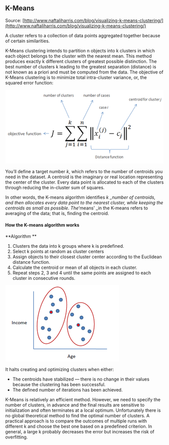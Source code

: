 ## K-Means

Source: [http://www.naftaliharris.com/blog/visualizing-k-means-clustering/](http://www.naftaliharris.com/blog/visualizing-k-means-clustering/)

A cluster refers to a collection of data points aggregated together because of certain similarities.

K-Means clustering intends to partition n objects into k clusters in which each object belongs to the cluster with the nearest mean. This method produces exactly k different clusters of greatest possible distinction. The best number of clusters k leading to the greatest separation \(distance\) is not known as a priori and must be computed from the data. The objective of K-Means clustering is to minimize total intra-cluster variance, or, the squared error function:

![](/assets/kmeans.png)

You’ll define a target number _k_, which refers to the number of centroids you need in the dataset. A centroid is the imaginary or real location representing the center of the cluster. Every data point is allocated to each of the clusters through reducing the in-cluster sum of squares.

In other words, the K-means algorithm identifies _k \_number of centroids, and then allocates every data point to the nearest cluster, while keeping the centroids as small as possible. The_‘means’ \_in the K-means refers to averaging of the data; that is, finding the centroid.

#### **How the K-means algorithm works**

**Algorithm        **

1. Clusters the data into k groups where k  is predefined.
2. Select k points at random as cluster centers
3. Assign objects to their closest cluster center according to the Euclidean distance function.
4. Calculate the centroid or mean of all objects in each cluster.
5. Repeat steps 2, 3 and 4 until the same points are assigned to each cluster in consecutive rounds.

![](/assets/k-means1.png)

It halts creating and optimizing clusters when either:

* The centroids have stabilized — there is no change in their values because the clustering has been successful.
* The defined number of iterations has been achieved.

K-Means is relatively an efficient method. However, we need to specify the number of clusters, in advance and the final results are sensitive to initialization and often terminates at a local optimum. Unfortunately there is no global theoretical method to find the optimal number of clusters. A practical approach is to compare the outcomes of multiple runs with different k and choose the best one based on a predefined criterion. In general, a large k probably decreases the error but increases the risk of overfitting.

